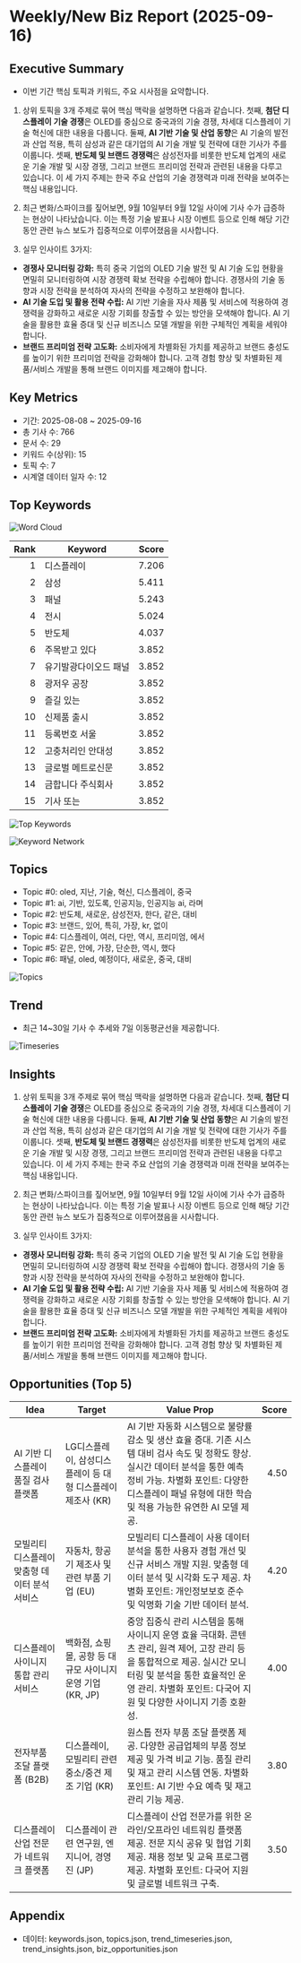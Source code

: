 # Weekly/New Biz Report (2025-09-16)

## Executive Summary

- 이번 기간 핵심 토픽과 키워드, 주요 시사점을 요약합니다.

1) 상위 토픽을 3개 주제로 묶어 핵심 맥락을 설명하면 다음과 같습니다. 첫째, **첨단 디스플레이 기술 경쟁**은 OLED를 중심으로 중국과의 기술 경쟁, 차세대 디스플레이 기술 혁신에 대한 내용을 다룹니다.  둘째, **AI 기반 기술 및 산업 동향**은 AI 기술의 발전과 산업 적용, 특히 삼성과 같은 대기업의 AI 기술 개발 및 전략에 대한 기사가 주를 이룹니다.  셋째, **반도체 및 브랜드 경쟁력**은 삼성전자를 비롯한 반도체 업계의 새로운 기술 개발 및 시장 경쟁, 그리고 브랜드 프리미엄 전략과 관련된 내용을 다루고 있습니다.  이 세 가지 주제는 한국 주요 산업의 기술 경쟁력과 미래 전략을 보여주는 핵심 내용입니다.


2) 최근 변화/스파이크를 짚어보면, 9월 10일부터 9월 12일 사이에 기사 수가 급증하는 현상이 나타났습니다. 이는 특정 기술 발표나 시장 이벤트 등으로 인해 해당 기간 동안 관련 뉴스 보도가 집중적으로 이루어졌음을 시사합니다.


3) 실무 인사이트 3가지:

* **경쟁사 모니터링 강화:**  특히 중국 기업의 OLED 기술 발전 및 AI 기술 도입 현황을 면밀히 모니터링하여 시장 경쟁력 확보 전략을 수립해야 합니다.  경쟁사의 기술 동향과 시장 전략을 분석하여 자사의 전략을 수정하고 보완해야 합니다.
* **AI 기술 도입 및 활용 전략 수립:**  AI 기반 기술을 자사 제품 및 서비스에 적용하여 경쟁력을 강화하고 새로운 시장 기회를 창출할 수 있는 방안을 모색해야 합니다.  AI 기술을 활용한 효율 증대 및 신규 비즈니스 모델 개발을 위한 구체적인 계획을 세워야 합니다.
* **브랜드 프리미엄 전략 고도화:**  소비자에게 차별화된 가치를 제공하고 브랜드 충성도를 높이기 위한 프리미엄 전략을 강화해야 합니다.  고객 경험 향상 및 차별화된 제품/서비스 개발을 통해 브랜드 이미지를 제고해야 합니다.

## Key Metrics

- 기간: 2025-08-08 ~ 2025-09-16
- 총 기사 수: 766
- 문서 수: 29
- 키워드 수(상위): 15
- 토픽 수: 7
- 시계열 데이터 일자 수: 12

## Top Keywords

![Word Cloud](fig/wordcloud.png)

| Rank | Keyword | Score |
|---:|---|---:|
| 1 | 디스플레이 | 7.206 |
| 2 | 삼성 | 5.411 |
| 3 | 패널 | 5.243 |
| 4 | 전시 | 5.024 |
| 5 | 반도체 | 4.037 |
| 6 | 주목받고 있다 | 3.852 |
| 7 | 유기발광다이오드 패널 | 3.852 |
| 8 | 광저우 공장 | 3.852 |
| 9 | 즐길 있는 | 3.852 |
| 10 | 신제품 출시 | 3.852 |
| 11 | 등록번호 서울 | 3.852 |
| 12 | 고충처리인 안대성 | 3.852 |
| 13 | 글로벌 메트로신문 | 3.852 |
| 14 | 금합니다 주식회사 | 3.852 |
| 15 | 기사 또는 | 3.852 |

![Top Keywords](fig/top_keywords.png)

![Keyword Network](fig/keyword_network.png)

## Topics

- Topic #0: oled, 지난, 기술, 혁신, 디스플레이, 중국
- Topic #1: ai, 기반, 있도록, 인공지능, 인공지능 ai, 라며
- Topic #2: 반도체, 새로운, 삼성전자, 한다, 같은, 대비
- Topic #3: 브랜드, 있어, 특히, 가장, kr, 없이
- Topic #4: 디스플레이, 여러, 다만, 역시, 프리미엄, 에서
- Topic #5: 같은, 안에, 가장, 단순한, 역시, 했다
- Topic #6: 패널, oled, 예정이다, 새로운, 중국, 대비

![Topics](fig/topics.png)

## Trend

- 최근 14~30일 기사 수 추세와 7일 이동평균선을 제공합니다.

![Timeseries](fig/timeseries.png)

## Insights

1) 상위 토픽을 3개 주제로 묶어 핵심 맥락을 설명하면 다음과 같습니다. 첫째, **첨단 디스플레이 기술 경쟁**은 OLED를 중심으로 중국과의 기술 경쟁, 차세대 디스플레이 기술 혁신에 대한 내용을 다룹니다.  둘째, **AI 기반 기술 및 산업 동향**은 AI 기술의 발전과 산업 적용, 특히 삼성과 같은 대기업의 AI 기술 개발 및 전략에 대한 기사가 주를 이룹니다.  셋째, **반도체 및 브랜드 경쟁력**은 삼성전자를 비롯한 반도체 업계의 새로운 기술 개발 및 시장 경쟁, 그리고 브랜드 프리미엄 전략과 관련된 내용을 다루고 있습니다.  이 세 가지 주제는 한국 주요 산업의 기술 경쟁력과 미래 전략을 보여주는 핵심 내용입니다.


2) 최근 변화/스파이크를 짚어보면, 9월 10일부터 9월 12일 사이에 기사 수가 급증하는 현상이 나타났습니다. 이는 특정 기술 발표나 시장 이벤트 등으로 인해 해당 기간 동안 관련 뉴스 보도가 집중적으로 이루어졌음을 시사합니다.


3) 실무 인사이트 3가지:

* **경쟁사 모니터링 강화:**  특히 중국 기업의 OLED 기술 발전 및 AI 기술 도입 현황을 면밀히 모니터링하여 시장 경쟁력 확보 전략을 수립해야 합니다.  경쟁사의 기술 동향과 시장 전략을 분석하여 자사의 전략을 수정하고 보완해야 합니다.
* **AI 기술 도입 및 활용 전략 수립:**  AI 기반 기술을 자사 제품 및 서비스에 적용하여 경쟁력을 강화하고 새로운 시장 기회를 창출할 수 있는 방안을 모색해야 합니다.  AI 기술을 활용한 효율 증대 및 신규 비즈니스 모델 개발을 위한 구체적인 계획을 세워야 합니다.
* **브랜드 프리미엄 전략 고도화:**  소비자에게 차별화된 가치를 제공하고 브랜드 충성도를 높이기 위한 프리미엄 전략을 강화해야 합니다.  고객 경험 향상 및 차별화된 제품/서비스 개발을 통해 브랜드 이미지를 제고해야 합니다.

## Opportunities (Top 5)

| Idea | Target | Value Prop | Score |
|---|---|---|---:|
| AI 기반 디스플레이 품질 검사 플랫폼 | LG디스플레이, 삼성디스플레이 등 대형 디스플레이 제조사 (KR) | AI 기반 자동화 시스템으로 불량률 감소 및 생산 효율 증대.  기존 시스템 대비 검사 속도 및 정확도 향상.  실시간 데이터 분석을 통한 예측 정비 가능. 차별화 포인트:  다양한 디스플레이 패널 유형에 대한 학습 및 적용 가능한 유연한 AI 모델 제공. | 4.50 |
| 모빌리티 디스플레이 맞춤형 데이터 분석 서비스 | 자동차, 항공기 제조사 및 관련 부품 기업 (EU) | 모빌리티 디스플레이 사용 데이터 분석을 통한 사용자 경험 개선 및 신규 서비스 개발 지원.  맞춤형 데이터 분석 및 시각화 도구 제공.  차별화 포인트:  개인정보보호 준수 및 익명화 기술 기반 데이터 분석. | 4.20 |
| 디스플레이 사이니지 통합 관리 서비스 | 백화점, 쇼핑몰, 공항 등 대규모 사이니지 운영 기업 (KR, JP) | 중앙 집중식 관리 시스템을 통해 사이니지 운영 효율 극대화.  콘텐츠 관리, 원격 제어, 고장 관리 등을 통합적으로 제공.  실시간 모니터링 및 분석을 통한 효율적인 운영 관리. 차별화 포인트:  다국어 지원 및 다양한 사이니지 기종 호환성. | 4.00 |
| 전자부품 조달 플랫폼 (B2B) | 디스플레이, 모빌리티 관련 중소/중견 제조 기업 (KR) | 원스톱 전자 부품 조달 플랫폼 제공.  다양한 공급업체의 부품 정보 제공 및 가격 비교 기능.  품질 관리 및 재고 관리 시스템 연동.  차별화 포인트:  AI 기반 수요 예측 및 재고 관리 기능 제공. | 3.80 |
| 디스플레이 산업 전문가 네트워크 플랫폼 | 디스플레이 관련 연구원, 엔지니어, 경영진 (JP) | 디스플레이 산업 전문가를 위한 온라인/오프라인 네트워킹 플랫폼 제공.  전문 지식 공유 및 협업 기회 제공.  채용 정보 및 교육 프로그램 제공. 차별화 포인트:  다국어 지원 및 글로벌 네트워크 구축. | 3.50 |

## Appendix

- 데이터: keywords.json, topics.json, trend_timeseries.json, trend_insights.json, biz_opportunities.json